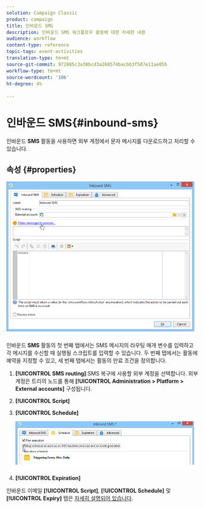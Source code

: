 ```yaml
---
solution: Campaign Classic
product: campaign
title: 인바운드 SMS
description: 인바운드 SMS 워크플로우 활동에 대한 자세한 내용
audience: workflow
content-type: reference
topic-tags: event-activities
translation-type: tm+mt
source-git-commit: 972885c3a38bcd3a260574bacbb3f507e11ae05b
workflow-type: tm+mt
source-wordcount: '106'
ht-degree: 4%

---
```



# 인바운드 SMS{#inbound-sms}

인바운드 **SMS** 활동을 사용하면 외부 계정에서 문자 메시지를 다운로드하고 처리할 수 있습니다.

## 속성 {#properties}

![](assets/sms_rec_edit.png)

인바운드 **SMS** 활동의 첫 번째 탭에서는 SMS 메시지의 라우팅 매개 변수를 입력하고 각 메시지를 수신할 때 실행될 스크립트를 입력할 수 있습니다. 두 번째 탭에서는 활동에 예약을 지정할 수 있고, 세 번째 탭에서는 활동의 만료 조건을 정의합니다.

1. **[!UICONTROL SMS routing]**:SMS 복구에 사용할 외부 계정을 선택합니다. 외부 계정은 트리의 노드를 통해 **[!UICONTROL Administration > Platform > External accounts]** 구성됩니다.
1. **[!UICONTROL Script]**
1. **[!UICONTROL Schedule]**

   ![](assets/sms_rec_edit_2.png)

1. **[!UICONTROL Expiration]**

인바운드 이메일 **[!UICONTROL Script]**, **[!UICONTROL Schedule]** 및 **[!UICONTROL Expiry]** 탭은 [자세히 설명되어 있습니다](../../workflow/using/inbound-emails.md).
